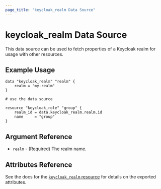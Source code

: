 ```yaml
---
page_title: "keycloak_realm Data Source"
---
```


# keycloak\_realm Data Source

This data source can be used to fetch properties of a Keycloak realm for
usage with other resources.

## Example Usage

```hcl
data "keycloak_realm" "realm" {
    realm = "my-realm"
}

# use the data source

resource "keycloak_role" "group" {
    realm_id = data.keycloak_realm.realm.id
    name     = "group"
}

```

## Argument Reference

- `realm` - (Required) The realm name.

## Attributes Reference

See the docs for the [`keycloak_realm` resource](https://registry.terraform.io/providers/joed22636/keycloak/latest/docs/resources/realm) for details on the exported attributes.
